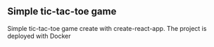 ## Simple tic-tac-toe game

Simple tic-tac-toe game create with create-react-app.
The project is deployed with Docker